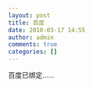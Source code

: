 ```yaml
---
layout: post
title: 百度
date: 2010-03-17 14:55
author: admin
comments: true
categories: []
---
```

百度已绑定……
